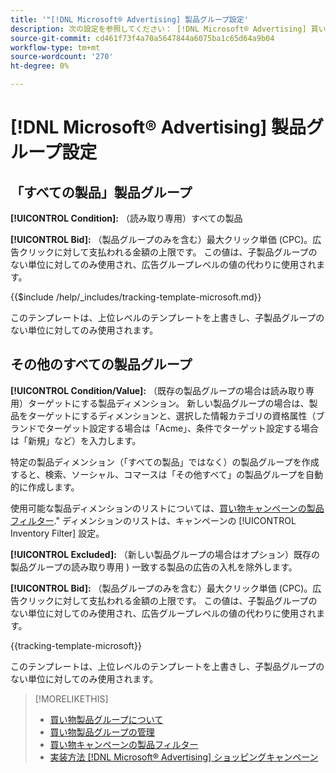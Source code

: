 ```yaml
---
title: '"[!DNL Microsoft® Advertising] 製品グループ設定'
description: 次の設定を参照してください： [!DNL Microsoft® Advertising] 買い物製品グループ。
source-git-commit: cd461f73f4a70a5647844a6075ba1c65d64a9b04
workflow-type: tm+mt
source-wordcount: '270'
ht-degree: 0%

---
```


# [!DNL Microsoft® Advertising] 製品グループ設定

## 「すべての製品」製品グループ

**[!UICONTROL Condition]:** （読み取り専用）すべての製品

**[!UICONTROL Bid]:** （製品グループのみを含む）最大クリック単価 (CPC)。広告クリックに対して支払われる金額の上限です。 この値は、子製品グループのない単位に対してのみ使用され、広告グループレベルの値の代わりに使用されます。

<!-- **[!UICONTROL Tracking Template]:** -->

{{$include /help/_includes/tracking-template-microsoft.md}}

このテンプレートは、上位レベルのテンプレートを上書きし、子製品グループのない単位に対してのみ使用されます。

## その他のすべての製品グループ

**[!UICONTROL Condition/Value]:** （既存の製品グループの場合は読み取り専用）ターゲットにする製品ディメンション。 新しい製品グループの場合は、製品をターゲットにするディメンションと、選択した情報カテゴリの資格属性（ブランドでターゲット設定する場合は「Acme」、条件でターゲット設定する場合は「新規」など）を入力します。

特定の製品ディメンション（「すべての製品」ではなく）の製品グループを作成すると、検索、ソーシャル、コマースは「その他すべて」の製品グループを自動的に作成します。

使用可能な製品ディメンションのリストについては、[買い物キャンペーンの製品フィルター](/help/search-social-commerce/campaign-management/campaigns/shopping-campaign-product-filters.md).&quot; ディメンションのリストは、キャンペーンの [!UICONTROL Inventory Filter] 設定。

**[!UICONTROL Excluded]:** （新しい製品グループの場合はオプション）既存の製品グループの読み取り専用 ) 一致する製品の広告の入札を除外します。

**[!UICONTROL Bid]:** （製品グループのみを含む）最大クリック単価 (CPC)。広告クリックに対して支払われる金額の上限です。 この値は、子製品グループのない単位に対してのみ使用され、広告グループレベルの値の代わりに使用されます。

<!-- **[!UICONTROL Tracking Template]:** -->

<!-- ExL can't handle the same include twice in the same file, so using a snippet for the second occurrence.

{{$include /help/_includes/tracking-template-microsoft.md}}
-->

{{tracking-template-microsoft}}

このテンプレートは、上位レベルのテンプレートを上書きし、子製品グループのない単位に対してのみ使用されます。

>[!MORELIKETHIS]
>
>* [買い物製品グループについて](product-group-about.md)
>* [買い物製品グループの管理](product-group-manage.md)
>* [買い物キャンペーンの製品フィルター](/help/search-social-commerce/campaign-management/campaigns/shopping-campaign-product-filters.md)
>* [実装方法 [!DNL Microsoft® Advertising] ショッピングキャンペーン](/help/search-social-commerce/campaign-management/special-campaign-types/microsoft-shopping-campaigns.md)

